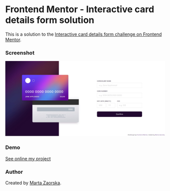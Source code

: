 # Frontend Mentor - Interactive card details form solution

This is a solution to the [Interactive card details form challenge on Frontend Mentor](https://www.frontendmentor.io/challenges/interactive-card-details-form-XpS8cKZDWw).

### Screenshot

![](./screenshot.jpg)

### Demo

[See online my project](http://martazaorska.github.io/interactive-card-details)


### Author

Created by [Marta Zaorska](https://martazaorska.github.io/portfolio/).